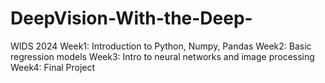 # DeepVision-With-the-Deep-
WIDS 2024
Week1: Introduction to Python, Numpy, Pandas 
Week2: Basic regression models
Week3: Intro to neural networks and image processing
Week4: Final Project

